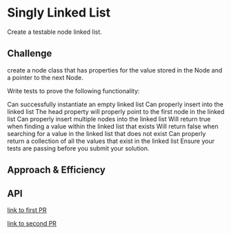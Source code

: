 # Singly Linked List
Create a testable node linked list.

## Challenge
create a node class that has properties for the value stored in the Node and a pointer to the next Node.

Write tests to prove the following functionality:

Can successfully instantiate an empty linked list
Can properly insert into the linked list
The head property will properly point to the first node in the linked list
Can properly insert multiple nodes into the linked list
Will return true when finding a value within the linked list that exists
Will return false when searching for a value in the linked list that does not exist
Can properly return a collection of all the values that exist in the linked list
Ensure your tests are passing before you submit your solution.

## Approach & Efficiency
<!-- What approach did you take? Why? What is the Big O space/time for this approach? -->

## API
<!-- Description of each method publicly available to your Linked List -->


[link to first PR](https://github.com/LeeThomas13/data-structures-and-algorithms/pull/17)

[link to second PR](https://github.com/LeeThomas13/data-structures-and-algorithms/pull/18)
